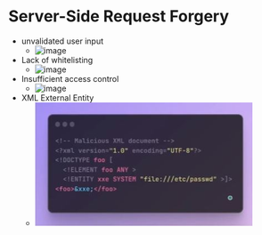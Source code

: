 # Server-Side Request Forgery
  - unvalidated user input
    - ![image](C:\Users\PC\Desktop\namaste_frontend\Security\assets\imagesuser.JPG)
  - Lack of whitelisting
    - ![image](/assets/images/whitelist.JPG)
  - Insufficient access control
    - ![image](assets/images/access.JPG)
  - XML External Entity
    - ![image](Security/assets/images/xml.JPG)